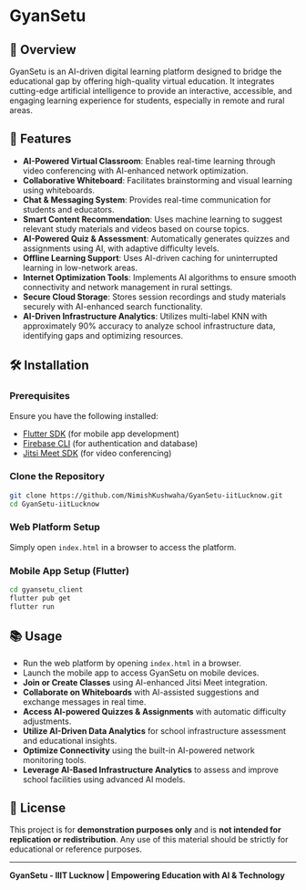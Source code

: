 # GyanSetu 

## 📌 Overview
GyanSetu is an AI-driven digital learning platform designed to bridge the educational gap by offering high-quality virtual education. It integrates cutting-edge artificial intelligence to provide an interactive, accessible, and engaging learning experience for students, especially in remote and rural areas.

## 🚀 Features
- **AI-Powered Virtual Classroom**: Enables real-time learning through video conferencing with AI-enhanced network optimization.
- **Collaborative Whiteboard**: Facilitates brainstorming and visual learning using whiteboards.
- **Chat & Messaging System**: Provides real-time communication for students and educators.
- **Smart Content Recommendation**: Uses machine learning to suggest relevant study materials and videos based on course topics.
- **AI-Powered Quiz & Assessment**: Automatically generates quizzes and assignments using AI, with adaptive difficulty levels.
- **Offline Learning Support**: Uses AI-driven caching for uninterrupted learning in low-network areas.
- **Internet Optimization Tools**: Implements AI algorithms to ensure smooth connectivity and network management in rural settings.
- **Secure Cloud Storage**: Stores session recordings and study materials securely with AI-enhanced search functionality.
- **AI-Driven Infrastructure Analytics**: Utilizes multi-label KNN with approximately 90% accuracy to analyze school infrastructure data, identifying gaps and optimizing resources.

## 🛠️ Installation

### Prerequisites
Ensure you have the following installed:
- [Flutter SDK](https://flutter.dev/docs/get-started/install) (for mobile app development)
- [Firebase CLI](https://firebase.google.com/docs/cli) (for authentication and database)
- [Jitsi Meet SDK](https://jitsi.github.io/handbook/docs/dev-guide/dev-guide-android-sdk) (for video conferencing)

### Clone the Repository
```sh
git clone https://github.com/NimishKushwaha/GyanSetu-iitLucknow.git
cd GyanSetu-iitLucknow
```

### Web Platform Setup
Simply open `index.html` in a browser to access the platform.

### Mobile App Setup (Flutter)
```sh
cd gyansetu_client
flutter pub get
flutter run
```

## 📚 Usage
- Run the web platform by opening `index.html` in a browser.
- Launch the mobile app to access GyanSetu on mobile devices.
- **Join or Create Classes** using AI-enhanced Jitsi Meet integration.
- **Collaborate on Whiteboards** with AI-assisted suggestions and exchange messages in real time.
- **Access AI-powered Quizzes & Assignments** with automatic difficulty adjustments.
- **Utilize AI-Driven Data Analytics** for school infrastructure assessment and educational insights.
- **Optimize Connectivity** using the built-in AI-powered network monitoring tools.
- **Leverage AI-Based Infrastructure Analytics** to assess and improve school facilities using advanced AI models.

## 📄 License
This project is for **demonstration purposes only** and is **not intended for replication or redistribution**. Any use of this material should be strictly for educational or reference purposes.

---
**GyanSetu - IIIT Lucknow | Empowering Education with AI & Technology**
